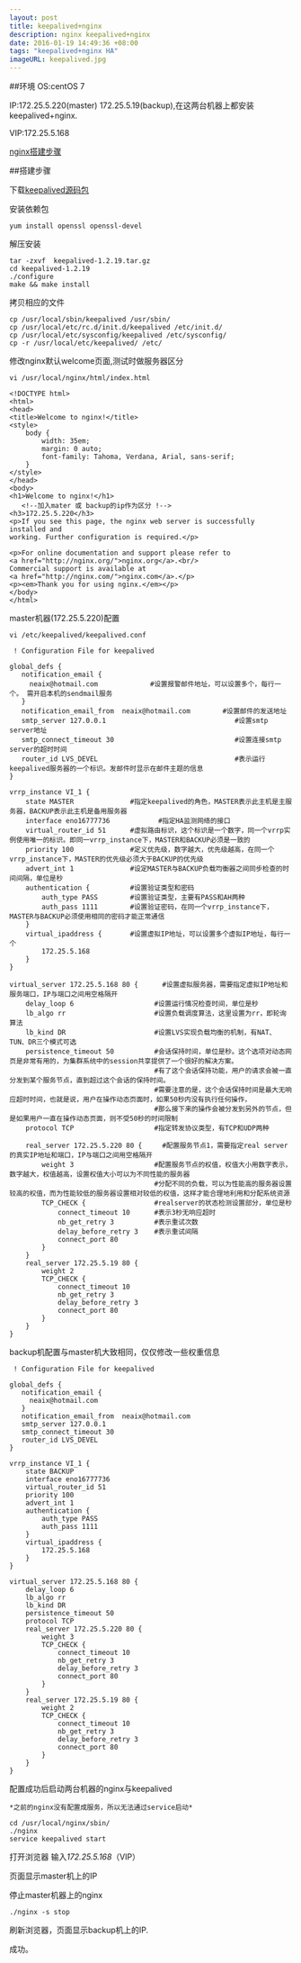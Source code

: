 ```yaml
---
layout: post
title: keepalived+nginx
description: nginx keepalived+nginx
date: 2016-01-19 14:49:36 +08:00
tags: "keepalived+nginx HA"
imageURL: keepalived.jpg 
---
```

##环境
OS:centOS 7


IP:172.25.5.220(master) 172.25.5.19(backup),在这两台机器上都安装keepalived+nginx.

VIP:172.25.5.168

[nginx搭建步骤](blog/nginx-build/)


##搭建步骤

下载[keepalived源码包](http://www.keepalived.org/software/keepalived-1.2.19.tar.gz)

安装依赖包

	yum install openssl openssl-devel
	
解压安装

	tar -zxvf  keepalived-1.2.19.tar.gz
	cd keepalived-1.2.19
	./configure
	make && make install
	
拷贝相应的文件

	cp /usr/local/sbin/keepalived /usr/sbin/ 
	cp /usr/local/etc/rc.d/init.d/keepalived /etc/init.d/  
	cp /usr/local/etc/sysconfig/keepalived /etc/sysconfig/  
	cp -r /usr/local/etc/keepalived/ /etc/  
	
修改nginx默认welcome页面,测试时做服务器区分 

	vi /usr/local/nginx/html/index.html
	
	<!DOCTYPE html>
	<html>
	<head>
	<title>Welcome to nginx!</title>
	<style>
	    body {
	        width: 35em;
	        margin: 0 auto;
	        font-family: Tahoma, Verdana, Arial, sans-serif;
	    }
	</style>
	</head>
	<body>
	<h1>Welcome to nginx!</h1>
       <!--加入mater 或 backup的ip作为区分 !-->
	<h3>172.25.5.220</h3>
	<p>If you see this page, the nginx web server is successfully installed and
	working. Further configuration is required.</p>
	
	<p>For online documentation and support please refer to
	<a href="http://nginx.org/">nginx.org</a>.<br/>
	Commercial support is available at
	<a href="http://nginx.com/">nginx.com</a>.</p>
	<p><em>Thank you for using nginx.</em></p>
	</body>
	</html>

master机器(172.25.5.220)配置

	vi /etc/keepalived/keepalived.conf
	
	 ! Configuration File for keepalived

	global_defs {
	   notification_email {
	     neaix@hotmail.com             #设置报警邮件地址，可以设置多个，每行一个。 需开启本机的sendmail服务
	   }
	   notification_email_from  neaix@hotmail.com        #设置邮件的发送地址
	   smtp_server 127.0.0.1                                #设置smtp server地址
	   smtp_connect_timeout 30                              #设置连接smtp server的超时时间
	   router_id LVS_DEVEL                                  #表示运行keepalived服务器的一个标识。发邮件时显示在邮件主题的信息
	}
	
	vrrp_instance VI_1 {
	    state MASTER              #指定keepalived的角色，MASTER表示此主机是主服务器，BACKUP表示此主机是备用服务器
	    interface eno16777736            #指定HA监测网络的接口
	    virtual_router_id 51      #虚拟路由标识，这个标识是一个数字，同一个vrrp实例使用唯一的标识。即同一vrrp_instance下，MASTER和BACKUP必须是一致的
	    priority 100              #定义优先级，数字越大，优先级越高，在同一个vrrp_instance下，MASTER的优先级必须大于BACKUP的优先级
	    advert_int 1              #设定MASTER与BACKUP负载均衡器之间同步检查的时间间隔，单位是秒
	    authentication {          #设置验证类型和密码
	        auth_type PASS        #设置验证类型，主要有PASS和AH两种
	        auth_pass 1111        #设置验证密码，在同一个vrrp_instance下，MASTER与BACKUP必须使用相同的密码才能正常通信
	    }
	    virtual_ipaddress {       #设置虚拟IP地址，可以设置多个虚拟IP地址，每行一个
	        172.25.5.168
	    }
	}
	
	virtual_server 172.25.5.168 80 {      #设置虚拟服务器，需要指定虚拟IP地址和服务端口，IP与端口之间用空格隔开
	    delay_loop 6                    #设置运行情况检查时间，单位是秒
	    lb_algo rr                      #设置负载调度算法，这里设置为rr，即轮询算法
	    lb_kind DR                      #设置LVS实现负载均衡的机制，有NAT、TUN、DR三个模式可选
	    persistence_timeout 50          #会话保持时间，单位是秒。这个选项对动态网页是非常有用的，为集群系统中的session共享提供了一个很好的解决方案。
	                                    #有了这个会话保持功能，用户的请求会被一直分发到某个服务节点，直到超过这个会话的保持时间。
	                                    #需要注意的是，这个会话保持时间是最大无响应超时时间，也就是说，用户在操作动态页面时，如果50秒内没有执行任何操作，
	                                    #那么接下来的操作会被分发到另外的节点，但是如果用户一直在操作动态页面，则不受50秒的时间限制
	    protocol TCP                    #指定转发协议类型，有TCP和UDP两种
	
	    real_server 172.25.5.220 80 {     #配置服务节点1，需要指定real server的真实IP地址和端口，IP与端口之间用空格隔开
	        weight 3                    #配置服务节点的权值，权值大小用数字表示，数字越大，权值越高，设置权值大小可以为不同性能的服务器
	                                    #分配不同的负载，可以为性能高的服务器设置较高的权值，而为性能较低的服务器设置相对较低的权值，这样才能合理地利用和分配系统资源
	        TCP_CHECK {                 #realserver的状态检测设置部分，单位是秒
	            connect_timeout 10      #表示3秒无响应超时
	            nb_get_retry 3          #表示重试次数
	            delay_before_retry 3    #表示重试间隔
	            connect_port 80
	        }
	    }
	    real_server 172.25.5.19 80 {
	        weight 2
	        TCP_CHECK {
	            connect_timeout 10
	            nb_get_retry 3
	            delay_before_retry 3
	            connect_port 80
	        }
	    }
	}

backup机配置与master机大致相同，仅仅修改一些权重信息


	 ! Configuration File for keepalived
	
	global_defs {
	   notification_email {
	     neaix@hotmail.com             
	   }
	   notification_email_from  neaix@hotmail.com        
	   smtp_server 127.0.0.1                              
	   smtp_connect_timeout 30                             
	   router_id LVS_DEVEL                                  
	}
	
	vrrp_instance VI_1 {
	    state BACKUP              
	    interface eno16777736            
	    virtual_router_id 51     
	    priority 100              
	    advert_int 1             
	    authentication {       
	        auth_type PASS      
	        auth_pass 1111       
	    }
	    virtual_ipaddress {      
	        172.25.5.168
	    }
	}
	
	virtual_server 172.25.5.168 80 {      
	    delay_loop 6                    
	    lb_algo rr                      
	    lb_kind DR                     
	    persistence_timeout 50          
	    protocol TCP                    
	    real_server 172.25.5.220 80 {    
	        weight 3                    
	        TCP_CHECK {                
	            connect_timeout 10     
	            nb_get_retry 3          
	            delay_before_retry 3   
	            connect_port 80
	        }
	    }
	    real_server 172.25.5.19 80 {
	        weight 2
	        TCP_CHECK {
	            connect_timeout 10
	            nb_get_retry 3
	            delay_before_retry 3
	            connect_port 80
	        }
	    }
	}


配置成功后启动两台机器的nginx与keepalived

	*之前的nginx没有配置成服务，所以无法通过service启动*
	
	cd /usr/local/nginx/sbin/
	./nginx
	service keepalived start

打开浏览器 输入*172.25.5.168*（VIP）

页面显示master机上的IP

停止master机器上的nginx

	./nginx -s stop
	
刷新浏览器，页面显示backup机上的IP.

成功。

	





	






